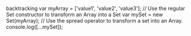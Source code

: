 backtracking
var myArray = ['value1', 'value2', 'value3'];
// Use the regular Set constructor to transform an Array into a Set
var mySet = new Set(myArray);
// Use the spread operator to transform a set into an Array.
console.log([...mySet]);